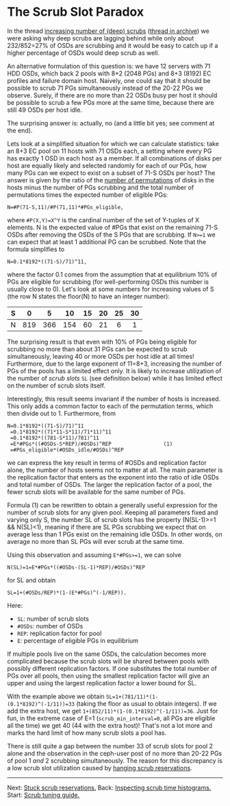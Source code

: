 # The Scrub Slot Paradox

In the thread [increasing number of (deep) scrubs](https://lists.ceph.io/hyperkitty/list/ceph-users@ceph.io/thread/NHOHZLVQ3CKM7P7XJWGVXZUXY24ZE7RK) ([thread in archive](https://www.spinics.net/lists/ceph-users/msg75292.html)) we were asking why deep scrubs are lagging behind while only about 232/852=27% of OSDs are scrubbing and it would be easy to catch up if a higher percentage of OSDs would deep scrub as well.

An alternative formulation of this question is: we have 12 servers with 71 HDD OSDs, which back 2 pools with 8+2 (2048 PGs) and 8+3 (8192) EC profiles and failure domain host. Naively, one could say that it should be possible to scrub 71 PGs simultaneously instead of the 20-22 PGs we observe. Surely, if there are no more than 22 OSDs busy per host it should be possible to scrub a few PGs more at the same time, because there are still 49 OSDs per host idle.

The surprising answer is: actually, no (and a little bit yes; see comment at the end).

Lets look at a simplified situation for which we can calculate statistics: take an 8+3 EC pool on 11 hosts with 71 OSDs each, a setting where every PG has exactly 1 OSD in each host as a member. If all combinations of disks per host are equally likely and selected randomly for each of our PGs, how many PGs can we expect to exist on a subset of 71-S OSDs per host? The answer is given by the ratio of the [number of permutations](https://en.wikipedia.org/wiki/Permutation#Permutations_with_repetition) of disks in the hosts minus the number of PGs scrubbing and the total number of permutations times the expected number of eligible PGs:

    N=#P(71-S,11)/#P(71,11)*#PGs_eligible,

where `#P(X,Y)=X^Y` is the cardinal number of the set of Y-tuples of X elements. N is the expected value of #PGs that exist on the remaining 71-S OSDs after removing the OSDs of the S PGs that are scrubbing. If `N>=1` we can expect that at least 1 additional PG can be scrubbed. Note that the formula simplifies to

    N=0.1*8192*((71-S)/71)^11,

where the factor 0.1 comes from the assumption that at equilibrium 10% of PGs are eligible for scrubbing (for well-performing OSDs this number is usually close to 0). Let's look at some numbers for increasing values of S (the row N states the floor(N) to have an integer number):

 S |  0  |  5  | 10  | 15 | 20 | 25 | 30 |
---|:---:|:---:|:---:|:--:|:--:|:--:|:--:|
 N | 819 | 366 | 154 | 60 | 21 | 6  | 1  |

The surprising result is that even with 10% of PGs being eligible for scrubbing no more than about 31 PGs can be expected to scrub simultaneously, leaving 40 or more OSDs per host idle at all times! Furthermore, due to the large exponent of 11=8+3, increasing the number of PGs of the pools has a limited effect only. It is likely to increase utilization of the number of _scrub slots_ `SL` (see definition below) while it has limited effect on the number of scrub slots itself.

Interestingly, this result seems invariant if the number of hosts is increased. This only adds a common factor to each of the permutation terms, which then divide out to 1. Furthermore, from

    N=0.1*8192*((71-S)/71)^11
     =0.1*8192*((71*11-S*11)/71*11)^11
     =0.1*8192*((781-S*11)/781)^11
     =E*#PGs*((#OSDs-S*REP)/#OSDs)^REP                 (1)
     =#PGs_eligible*(#OSDs_idle/#OSDs)^REP

we can express the key result in terms of #OSDs and replication factor alone, the number of hosts seems not to matter at all. The main parameter is the replication factor that enters as the exponent into the ratio of idle OSDs and total number of OSDs. The larger the replication factor of a pool, the fewer scrub slots will be available for the same number of PGs.

Formula (1) can be rewritten to obtain a generally useful expression for the number of scrub slots for any given pool. Keeping all parameters fixed and varying only S, the number SL of scrub slots has the property (N(SL-1)>=1 && N(SL)<1), meaning if there are SL PGs scrubbing we expect that on average less than 1 PGs exist on the remaining idle OSDs. In other words, on average no more than SL PGs will ever scrub at the same time.

Using this observation and assuming `E*#PGs>=1`, we can solve

    N(SL)=1=E*#PGs*((#OSDs-(SL-1)*REP)/#OSDs)^REP

for SL and obtain

    SL=1+(#OSDs/REP)*(1-(E*#PGs)^(-1/REP)).

Here:

- `SL`: number of scrub slots
- `#OSDs`: number of OSDs
- `REP`: replication factor for pool
- `E`: percentage of eligible PGs in equilibrium

If multiple pools live on the same OSDs, the calculation becomes more complicated because the scrub slots will be shared between pools with possibly different replication factors. If one substitutes the total number of PGs over all pools, then using the smallest replication factor will give an upper and using the largest replication factor a lower bound for SL.

With the example above we obtain `SL=1+(781/11)*(1-(0.1*8192)^(-1/11))=33` (taking the floor as usual to obtain integers). If we add the extra host, we get `1+(852/11)*(1-(0.1*8192)^(-1/11))=36`. Just for fun, in the extreme case of E=1 (`scrub_min_interval=0`, all PGs are eligible all the time) we get 40 (44 with the extra host)! That's not a lot more and marks the hard limit of how many scrub slots a pool has.

There is still quite a gap between the number 33 of scrub slots for pool 2 alone and the observation in the ceph-user post of no more than 20-22 PGs of pool 1 _and_ 2 scrubbing simultaneously. The reason for this discrepancy is a low scrub slot utilization caused by [hanging scrub reservations](StuckScrubReservations.md).

---
Next: [Stuck scrub reservations.](StuckScrubReservations.md)
Back: [Inspecting scrub time histograms.](ScrubTimeHistogram.md)
Start: [Scrub tuning guide.](TuningScrub.md)